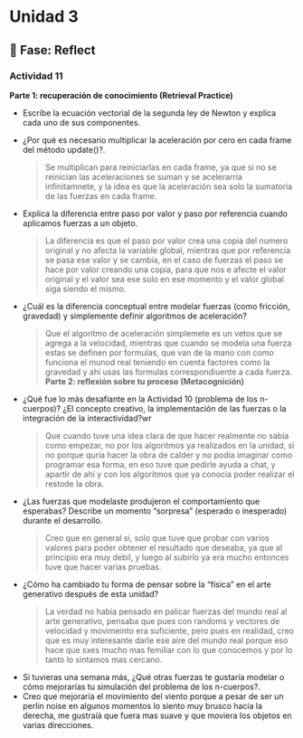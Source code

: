 # Unidad 3


## 🤔 Fase: Reflect

### Actividad 11
**Parte 1: recuperación de conocimiento (Retrieval Practice)**

- Escribe la ecuación vectorial de la segunda ley de Newton y explica cada uno de sus componentes.
  > 
- ¿Por qué es necesario multiplicar la aceleración por cero en cada frame del método update()?.
  > Se multiplican para reiniciarlas en cada frame, ya que si no se reinician las aceleraciones se suman y se acelerarría infinitamnete, y la idea es que la aceleración sea solo la sumatoria de las fuerzas en cada frame.
- Explica la diferencia entre paso por valor y paso por referencia cuando aplicamos fuerzas a un objeto.
  > La diferencia es que el paso por valor crea una copia del numero original y no afecta la variable global, mientras que por referencia se pasa ese valor y se cambia, en el caso de fuerzas el paso se hace por valor creando una copia, para que nos e afecte el valor original y el valor sea ese solo en ese momento y el valor global siga siendo el mismo.
- ¿Cuál es la diferencia conceptual entre modelar fuerzas (como fricción, gravedad) y simplemente definir algoritmos de aceleración?
  > Que el algoritmo de aceleración simplemete es un vetos que se agrega a la velocidad, mientras que cuando se modela una fuerza estas se definen por formulas, que van de la mano con como funciona el munod real teniendo en cuenta factores como la gravedad y ahí usas las formulas correspondiuente a cada fuerza.
**Parte 2: reflexión sobre tu proceso (Metacognición)**
- ¿Qué fue lo más desafiante en la Actividad 10 (problema de los n-cuerpos)? ¿El concepto creativo, la implementación de las fuerzas o la integración de la interactividad?wr
  > Que cuando tuve una idea clara de que hacer realmente no sabía como empezar, no por los algoritmos ya realizados en la unidad, si no porque quría hacer la obra de calder y no podía imaginar como programar esa forma, en eso tuve que pedirle ayuda a chat, y apartir de ahí y con los algoritmos que ya conocia poder realizar el restode la obra.
- ¿Las fuerzas que modelaste produjeron el comportamiento que esperabas? Describe un momento “sorpresa” (esperado o inesperado) durante el desarrollo.
  > Creo que en general sí, solo que tuve que probar con varios valores para poder obtener el resultado que deseaba, ya que al principio era muy debil, y luego al subirlo ya era mucho entonces tuve que hacer varias pruebas.
- ¿Cómo ha cambiado tu forma de pensar sobre la “física” en el arte generativo después de esta unidad?
  > La verdad no había pensado en palicar fuerzas del mundo real al arte generativo, pensaba que pues con randoms y vectores de velocidad y movimeinto era suficiente, pero pues en realidad, creo que es muy interesante darle ese aire del mundo real porque eso hace que sxes mucho mas femiliar con lo que conocemos y por lo tanto lo sintamos mas cercano.
- Si tuvieras una semana más, ¿Qué otras fuerzas te gustaría modelar o cómo mejorarías tu simulación del problema de los n-cuerpos?.
- Creo que mejoraría el movimiento del viento porque a pesar de ser un perlin noise en algunos momentos lo siento muy brusco hacía la derecha, me gustraíá que fuera mas suave y que moviera los objetos en varias direcciones. 


